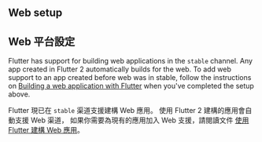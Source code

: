 ## Web setup

## Web 平台設定

Flutter has support for building web applications in the
`stable` channel. Any app created in Flutter 2 automatically
builds for the web. To add web support to an app created
before web was in stable, follow the instructions on
[Building a web application with Flutter][] 
when you've completed the setup above.

Flutter 現已在 `stable` 渠道支援建構 Web 應用。
使用 Flutter 2 建構的應用會自動支援 Web 渠道，
如果你需要為現有的應用加入 Web 支援，請閱讀文件
[使用 Flutter 建構 Web 應用][Building a web application with Flutter]。

[Building a web application with Flutter]: {{site.url}}/get-started/web

